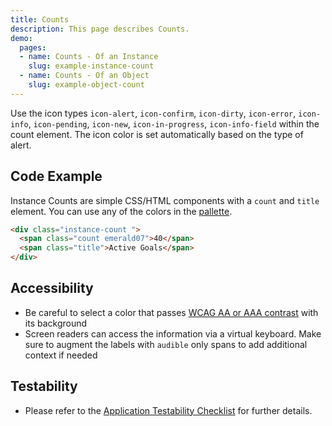 ```yaml
---
title: Counts
description: This page describes Counts.
demo:
  pages:
  - name: Counts - Of an Instance
    slug: example-instance-count
  - name: Counts - Of an Object
    slug: example-object-count
---
```


Use the icon types `icon-alert`, `icon-confirm`, `icon-dirty`, `icon-error`, `icon-info`, `icon-pending`, `icon-new`, `icon-in-progress`, `icon-info-field` within the count element. The icon color is set automatically based on the type of alert.

## Code Example

Instance Counts are simple CSS/HTML components with a `count` and `title` element. You can use any of the colors in the [pallette]( ./colors).

```html
<div class="instance-count ">
  <span class="count emerald07">40</span>
  <span class="title">Active Goals</span>
</div>
```

## Accessibility

- Be careful to select a color that passes [WCAG AA or AAA contrast](http://webaim.org/resources/contrastchecker/) with its background
- Screen readers can access the information via a virtual keyboard. Make sure to augment the labels with `audible` only spans to add additional context if needed

## Testability

- Please refer to the [Application Testability Checklist](https://design.infor.com/resources/application-testability-checklist) for further details.
